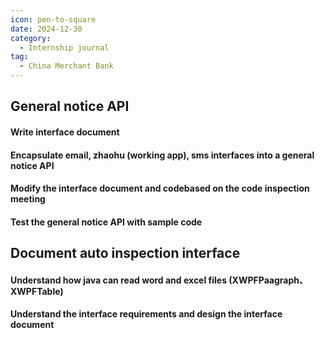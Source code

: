 ```yaml
---
icon: pen-to-square
date: 2024-12-30
category:
  - Internship journal
tag:
  - China Merchant Bank
---
```


## General notice API 
#### Write interface document 
#### Encapsulate email, zhaohu (working app), sms interfaces into a general notice API 
#### Modify the interface document and codebased on the code inspection meeting
#### Test the general notice API with sample code

## Document auto inspection interface
#### Understand how java can read word and excel files (XWPFPaagraph、XWPFTable) 
#### Understand the interface requirements and design the interface document